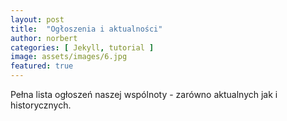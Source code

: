 ```yaml
---
layout: post
title:  "Ogłoszenia i aktualności"
author: norbert
categories: [ Jekyll, tutorial ]
image: assets/images/6.jpg
featured: true
---
```

Pełna lista ogłoszeń naszej wspólnoty - zarówno aktualnych jak i historycznych.
